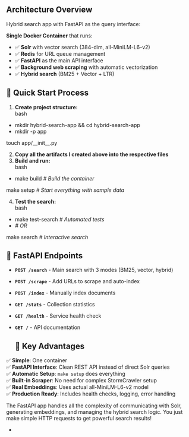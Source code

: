 ## **Architecture Overview**

Hybrid search app with FastAPI as the query interface:

**Single Docker Container** that runs:

* ✅ **Solr** with vector search (384-dim, all-MiniLM-L6-v2)  
* ✅ **Redis** for URL queue management  
* ✅ **FastAPI** as the main API interface  
* ✅ **Background web scraping** with automatic vectorization  
* ✅ **Hybrid search** (BM25 \+ Vector \+ LTR)

## **🚀 Quick Start Process**

1. **Create project structure:**  
   bash  
* mkdir hybrid-search-app && cd hybrid-search-app  
* mkdir \-p app

touch app/\_\_init\_\_.py

2. **Copy all the artifacts I created above into the respective files**  
3. **Build and run:**  
   bash  
* make build    *\# Build the container*

make setup    *\# Start everything with sample data*

4. **Test the search:**  
   bash  
* make test-search  *\# Automated tests*  
* *\# OR*

make search      *\# Interactive search*

## **🔗 FastAPI Endpoints**

* **`POST /search`** \- Main search with 3 modes (BM25, vector, hybrid)  
* **`POST /scrape`** \- Add URLs to scrape and auto-index  
* **`POST /index`** \- Manually index documents  
* **`GET /stats`** \- Collection statistics  
* **`GET /health`** \- Service health check  
* **`GET /`** \- API documentation

  ## **🎁 Key Advantages**

 ✅ **Simple**: One container  
 ✅ **FastAPI Interface**: Clean REST API instead of direct Solr queries  
 ✅ **Automatic Setup**: `make setup` does everything  
 ✅ **Built-in Scraper**: No need for complex StormCrawler setup  
 ✅ **Real Embeddings**: Uses actual all-MiniLM-L6-v2 model  
 ✅ **Production Ready**: Includes health checks, logging, error handling

The FastAPI app handles all the complexity of communicating with Solr, generating embeddings, and managing the hybrid search logic. You just make simple HTTP requests to get powerful search results\!

* 


